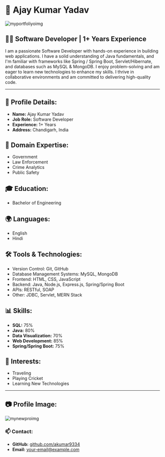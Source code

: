 # 💼 Ajay Kumar Yadav

![myportfoliyoimg](https://github.com/user-attachments/assets/a7f06a49-b7ab-4cb6-ab9e-7ca47a7f31c3)


## 👨‍💻 Software Developer | 1+ Years Experience

I am a passionate Software Developer with hands-on experience in building web applications. I have a solid understanding of Java fundamentals, and I'm familiar with frameworks like Spring / Spring Boot, Servlet/Hibernate, and databases such as MySQL & MongoDB. I enjoy problem-solving and am eager to learn new technologies to enhance my skills. I thrive in collaborative environments and am committed to delivering high-quality code.

---

## 📌 Profile Details:
- **Name:** Ajay Kumar Yadav  
- **Job Role:** Software Developer  
- **Experience:** 1+ Years  
- **Address:** Chandigarh, India  

## 📂 Domain Expertise:
- Government
- Law Enforcement
- Crime Analytics
- Public Safety

## 🎓 Education:
- Bachelor of Engineering

## 🌍 Languages:
- English
- Hindi

## 🛠 Tools & Technologies:
- Version Control: Git, GitHub
- Database Management Systems: MySQL, MongoDB
- Frontend: HTML, CSS, JavaScript
- Backend: Java, Node.js, Express.js, Spring/Spring Boot
- APIs: RESTful, SOAP
- Other: JDBC, Servlet, MERN Stack

## 📊 Skills:
- **SQL:** 75%
- **Java:** 80%
- **Data Visualization:** 70%
- **Web Development:** 85%
- **Spring/Spring Boot:** 75%

## 🎯 Interests:
- Traveling
- Playing Cricket
- Learning New Technologies

---

## 📷 Profile Image:
![mynewproimg](https://github.com/user-attachments/assets/63d8659a-bcbf-4efb-a167-1564e58f200c)



### 📫 Contact:
- **GitHub:** [github.com/akumar9334](https://github.com/akumar9334)
- **Email:** [your-email@example.com](mailto:your-email@example.com)

